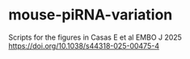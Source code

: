 # mouse-piRNA-variation
Scripts for the figures in Casas E et al EMBO J 2025
https://doi.org/10.1038/s44318-025-00475-4
